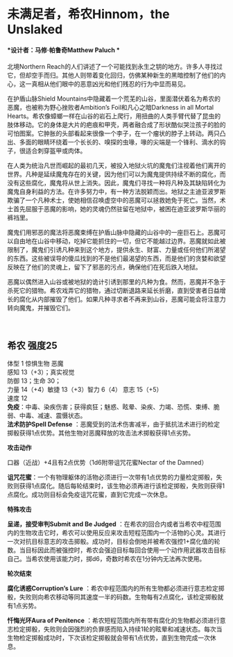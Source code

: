 # 未满足者，希农Hinnom，the Unslaked 

#### *设计者：马修·帕鲁奇Matthew Paluch *

北境Northern
Reach的人们讲述了一个可能找到永生之钥的地方。许多人寻找过它，但却空手而归。其他人则带着变化回归，仿佛某种新生的黑暗控制了他们的内心，这一真相从他们眼中的恶意凶光和他们残忍的行为中显而易见。  

在护盾山脉Shield
Mountains中隐藏着一个荒芜的山谷，里面潜伏着名为希农的恶魔，也被称为野心挫败者Ambition’s
Foil和凡心之暗Darkness in all Mortal
Hearts。希农像蟑螂一样在山谷的岩石上爬行，用扭曲的人类手臂代替了昆虫的肢体移动。它的身体是大片的疤痕和甲壳，两者融合成了形状酷似哭泣孩子的脸的可怕图案。它肿胀的头部看起来很像一个李子，在一个瘤状的脖子上转动。两只凸出、多面的眼睛环绕着一个长长的、嗅探的虫喙，喙的尖端是一个锋利、滴水的钩子，很适合刺穿盔甲或肉体。  

在人类为统治凡世而崛起的最初几天，被投入地狱火坑的魔鬼们注视着他们离开的世界。凡种是延续魔鬼存在的关键，因为他们可以为魔鬼提供持续不断的腐化，而没有这些腐化，魔鬼将从世上消失。因此，魔鬼们寻找一种将凡种及其缺陷转化为魔鬼自身利益的方法。在许多努力中，有一种方法脱颖而出。地狱之主迪亚波罗斯欺骗了一个凡种术士，使她相信召唤虚空中的恶魔可以拯救她免于死亡。当然，术士首先屈服于恶魔的影响，她的灵魂仍然驻留在地狱中，被困在迪亚波罗斯华丽的裤裆里。  

魔鬼们用邪恶的魔法将恶魔束缚在护盾山脉中隐藏的山谷中的一座巨石上。恶魔可以自由地在山谷中移动，吃掉它能抓住的一切，但它不能越过边界。恶魔就如此被限制了，魔鬼们引诱凡种来到这个地方，提供永生、财富、力量或任何他们所渴望的东西。这些被误导的傻瓜找到的不是他们最渴望的东西，而是他们的贪婪和欲望反映在了他们的灵魂上，留下了邪恶的污点，确保他们在死后跌入地狱。  

恶魔以偶然进入山谷或被地狱的诡计引诱到那里的凡种为食。然而，恶魔并不急于杀死它的猎物。希农戏弄它的猎物，通过切断退路来延长折磨，直到受害者日益增长的腐化从内部摧毁了他们。如果凡种寻求者不再来到山谷，恶魔可能会将注意力转向魔鬼，并摧毁它们。

 

## 希农 强度25 

体型 1 惊惧生物 恶魔  
感知 13（+3）；真实视觉  
防御 13；生命 30；  
力量 14（+4）敏捷 13（+3）智力 6（4） 意志 15（+5）  
速度 12  
**免疫**：中毒、染疾伤害；获得疯狂；魅惑、眩晕、染疾、力竭、恐慌、束缚、脆弱、中毒、减速、震慑状态。  
**法术防护Spell Defense**
：恶魔受到的法术伤害减半，由于抵抗法术进行的检定掷骰获得1点优势。其他生物对恶魔释放的攻击法术掷骰获得1点劣势。

**攻击动作**  

口器（近战）+4且有2点优势（1d6附带诅咒花蜜Nectar of the Damned）  

**诅咒花蜜**：一个有物理躯体的活物必须进行一次带有1点优势的力量检定掷骰，失败则获得1点腐化。随后每轮结束时，该生物必须再进行该检定掷骰，失败则获得1点腐化。成功则目标会免疫诅咒花蜜，直到它完成一次休息。

**特殊攻击**  

**呈递，接受审判Submit and Be Judged**
：在希农的回合内或者当希农中程范围内的生物攻击它时，希农可以使用反应来攻击短程范围内一个活物的心灵。其进行一次对抗目标意志的攻击掷骰。成功时，目标会倒地并被希农强控1+腐化值的轮数。当目标因此而被强控时，希农会强迫目标每回合使用一个动作用武器攻击目标自己。当希农使用该能力时，掷d6，奇数时希农在1分钟内无法再次使用。

**轮次结束**  

**腐化诱惑Corruption’s Lure**
：希农中程范围内的所有生物都必须进行意志检定掷骰，失败则向希农移动等同其速度一半的码数。生物每有2点腐化，该检定掷骰就有1点劣势。  

**忏悔光环Aura of Penitence**
：希农短程范围内所有带有腐化的生物都必须进行意志检定掷骰，失败则会因强烈的负罪感而陷入持续1轮的眩晕和减速状态。每次当生物检定掷骰成功时，下次该检定掷骰就会带有1点优势，直到生物完成一次休息。
